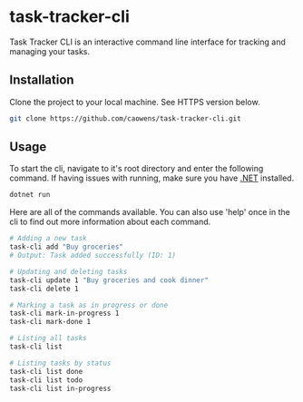 # task-tracker-cli

Task Tracker CLI is an interactive command line interface for tracking and managing your tasks.

## Installation

Clone the project to your local machine. See HTTPS version below.

```bash
git clone https://github.com/caowens/task-tracker-cli.git
```

## Usage

To start the cli, navigate to it's root directory and enter the following command. If having issues with running, make sure you have [.NET](https://dotnet.microsoft.com/en-us/) installed.
```bash
dotnet run
```

Here are all of the commands available. You can also use 'help' once in the cli to find out more information about each command.
```bash
# Adding a new task
task-cli add "Buy groceries"
# Output: Task added successfully (ID: 1)

# Updating and deleting tasks
task-cli update 1 "Buy groceries and cook dinner"
task-cli delete 1

# Marking a task as in progress or done
task-cli mark-in-progress 1
task-cli mark-done 1

# Listing all tasks
task-cli list

# Listing tasks by status
task-cli list done
task-cli list todo
task-cli list in-progress
```
